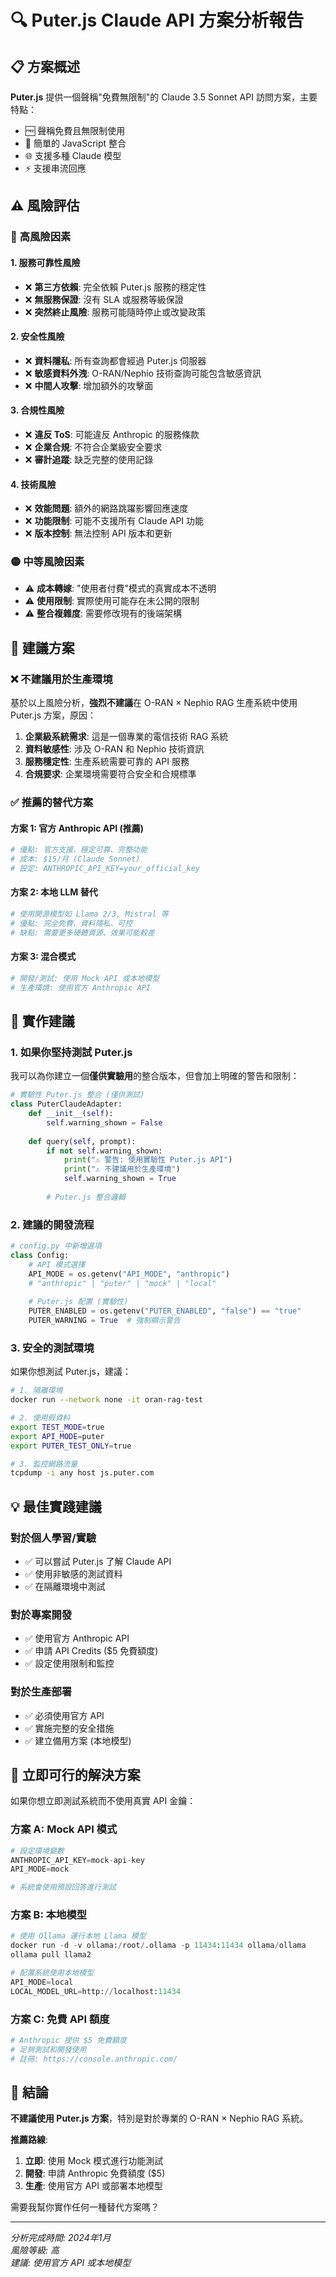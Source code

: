 # 🔍 Puter.js Claude API 方案分析報告

## 📋 方案概述

**Puter.js** 提供一個聲稱"免費無限制"的 Claude 3.5 Sonnet API 訪問方案，主要特點：

- 🆓 聲稱免費且無限制使用
- 🔧 簡單的 JavaScript 整合
- 🌐 支援多種 Claude 模型
- ⚡ 支援串流回應

## ⚠️ 風險評估

### 🔴 **高風險因素**

#### 1. **服務可靠性風險**
- ❌ **第三方依賴**: 完全依賴 Puter.js 服務的穩定性
- ❌ **無服務保證**: 沒有 SLA 或服務等級保證
- ❌ **突然終止風險**: 服務可能隨時停止或改變政策

#### 2. **安全性風險**
- ❌ **資料隱私**: 所有查詢都會經過 Puter.js 伺服器
- ❌ **敏感資料外洩**: O-RAN/Nephio 技術查詢可能包含敏感資訊
- ❌ **中間人攻擊**: 增加額外的攻擊面

#### 3. **合規性風險**
- ❌ **違反 ToS**: 可能違反 Anthropic 的服務條款
- ❌ **企業合規**: 不符合企業級安全要求
- ❌ **審計追蹤**: 缺乏完整的使用記錄

#### 4. **技術風險**
- ❌ **效能問題**: 額外的網路跳躍影響回應速度
- ❌ **功能限制**: 可能不支援所有 Claude API 功能
- ❌ **版本控制**: 無法控制 API 版本和更新

### 🟡 **中等風險因素**

- ⚠️ **成本轉嫁**: "使用者付費"模式的真實成本不透明
- ⚠️ **使用限制**: 實際使用可能存在未公開的限制
- ⚠️ **整合複雜度**: 需要修改現有的後端架構

## 🎯 建議方案

### ❌ **不建議用於生產環境**

基於以上風險分析，**強烈不建議**在 O-RAN × Nephio RAG 生產系統中使用 Puter.js 方案，原因：

1. **企業級系統需求**: 這是一個專業的電信技術 RAG 系統
2. **資料敏感性**: 涉及 O-RAN 和 Nephio 技術資訊
3. **服務穩定性**: 生產系統需要可靠的 API 服務
4. **合規要求**: 企業環境需要符合安全和合規標準

### ✅ **推薦的替代方案**

#### 方案 1: 官方 Anthropic API (推薦)
```bash
# 優點: 官方支援、穩定可靠、完整功能
# 成本: $15/月 (Claude Sonnet) 
# 設定: ANTHROPIC_API_KEY=your_official_key
```

#### 方案 2: 本地 LLM 替代
```bash
# 使用開源模型如 Llama 2/3, Mistral 等
# 優點: 完全免費、資料隱私、可控
# 缺點: 需要更多硬體資源、效果可能較差
```

#### 方案 3: 混合模式
```bash
# 開發/測試: 使用 Mock API 或本地模型
# 生產環境: 使用官方 Anthropic API
```

## 🔧 實作建議

### 1. **如果你堅持測試 Puter.js**

我可以為你建立一個**僅供實驗用**的整合版本，但會加上明確的警告和限制：

```python
# 實驗性 Puter.js 整合 (僅供測試)
class PuterClaudeAdapter:
    def __init__(self):
        self.warning_shown = False
    
    def query(self, prompt):
        if not self.warning_shown:
            print("⚠️ 警告: 使用實驗性 Puter.js API")
            print("⚠️ 不建議用於生產環境")
            self.warning_shown = True
        
        # Puter.js 整合邏輯
```

### 2. **建議的開發流程**

```python
# config.py 中新增選項
class Config:
    # API 模式選擇
    API_MODE = os.getenv("API_MODE", "anthropic")  
    # "anthropic" | "puter" | "mock" | "local"
    
    # Puter.js 配置 (實驗性)
    PUTER_ENABLED = os.getenv("PUTER_ENABLED", "false") == "true"
    PUTER_WARNING = True  # 強制顯示警告
```

### 3. **安全的測試環境**

如果你想測試 Puter.js，建議：

```bash
# 1. 隔離環境
docker run --network none -it oran-rag-test

# 2. 使用假資料
export TEST_MODE=true
export API_MODE=puter
export PUTER_TEST_ONLY=true

# 3. 監控網路流量
tcpdump -i any host js.puter.com
```

## 💡 最佳實踐建議

### 對於個人學習/實驗
- ✅ 可以嘗試 Puter.js 了解 Claude API
- ✅ 使用非敏感的測試資料
- ✅ 在隔離環境中測試

### 對於專案開發
- ✅ 使用官方 Anthropic API
- ✅ 申請 API Credits ($5 免費額度)
- ✅ 設定使用限制和監控

### 對於生產部署
- ✅ 必須使用官方 API
- ✅ 實施完整的安全措施
- ✅ 建立備用方案 (本地模型)

## 🚀 立即可行的解決方案

如果你想立即測試系統而不使用真實 API 金鑰：

### 方案 A: Mock API 模式
```python
# 設定環境變數
ANTHROPIC_API_KEY=mock-api-key
API_MODE=mock

# 系統會使用預設回答進行測試
```

### 方案 B: 本地模型
```python
# 使用 Ollama 運行本地 Llama 模型
docker run -d -v ollama:/root/.ollama -p 11434:11434 ollama/ollama
ollama pull llama2

# 配置系統使用本地模型
API_MODE=local
LOCAL_MODEL_URL=http://localhost:11434
```

### 方案 C: 免費 API 額度
```python
# Anthropic 提供 $5 免費額度
# 足夠測試和開發使用
# 註冊: https://console.anthropic.com/
```

## 🎯 結論

**不建議使用 Puter.js 方案**，特別是對於專業的 O-RAN × Nephio RAG 系統。

**推薦路線**:
1. **立即**: 使用 Mock 模式進行功能測試
2. **開發**: 申請 Anthropic 免費額度 ($5)
3. **生產**: 使用官方 API 或部署本地模型

需要我幫你實作任何一種替代方案嗎？

---

*分析完成時間: 2024年1月*  
*風險等級: 高*  
*建議: 使用官方 API 或本地模型*